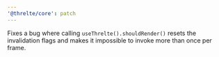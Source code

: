 ```yaml
---
'@threlte/core': patch
---
```


Fixes a bug where calling `useThrelte().shouldRender()` resets the invalidation flags and makes it impossible to invoke more than once per frame.
